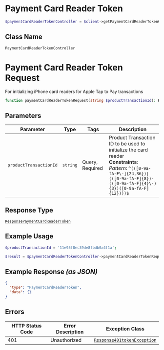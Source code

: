 # Payment Card Reader Token

```php
$paymentCardReaderTokenController = $client->getPaymentCardReaderTokenController();
```

## Class Name

`PaymentCardReaderTokenController`


# Payment Card Reader Token Request

For initializing iPhone card readers for Apple Tap to Pay transactions

```php
function paymentCardReaderTokenRequest(string $productTransactionId): ResponsePaymentCardReaderToken
```

## Parameters

| Parameter | Type | Tags | Description |
|  --- | --- | --- | --- |
| `productTransactionId` | `string` | Query, Required | Product Transaction ID to be used to initialize the card reader<br>**Constraints**: *Pattern*: `^(([0-9a-fA-F\-]{24,36})\|(([0-9a-fA-F]{8})-(([0-9a-fA-F]{4}\-){3})([0-9a-fA-F]{12})))$` |

## Response Type

[`ResponsePaymentCardReaderToken`](../../doc/models/response-payment-card-reader-token.md)

## Example Usage

```php
$productTransactionId = '11e95f8ec39de8fbdb0a4f1a';

$result = $paymentCardReaderTokenController->paymentCardReaderTokenRequest($productTransactionId);
```

## Example Response *(as JSON)*

```json
{
  "type": "PaymentCardReaderToken",
  "data": {}
}
```

## Errors

| HTTP Status Code | Error Description | Exception Class |
|  --- | --- | --- |
| 401 | Unauthorized | [`Response401tokenException`](../../doc/models/response-401-token-exception.md) |

